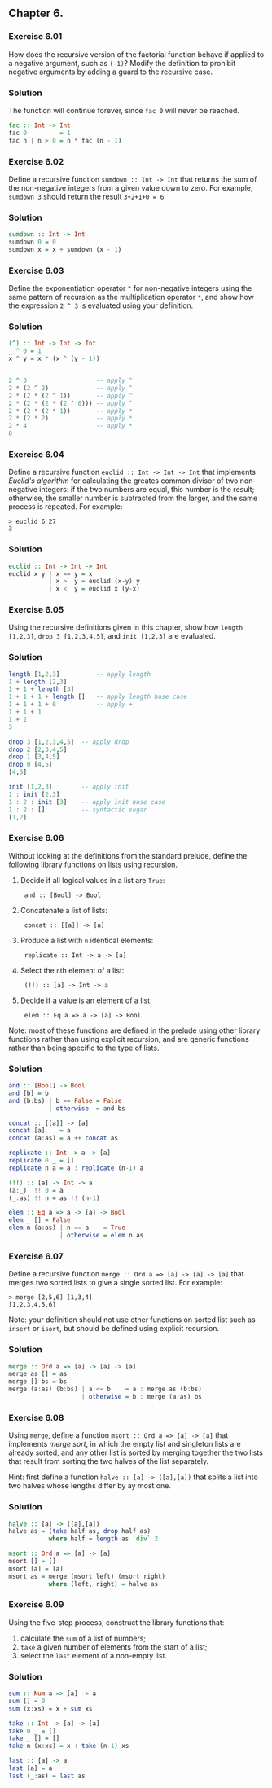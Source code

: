 ## Chapter 6.

### Exercise 6.01

How does the recursive version of the factorial function behave if applied to a
negative argument, such as `(-1)`? Modify the definition to prohibit negative
arguments by adding a guard to the recursive case.

### Solution

The function will continue forever, since `fac 0` will never be reached.

```haskell
fac :: Int -> Int
fac 0         = 1
fac n | n > 0 = n * fac (n - 1)
```

### Exercise 6.02

Define a recursive function `sumdown :: Int -> Int` that returns the sum of the
non-negative integers from a given value down to zero. For example, `sumdown 3`
should return the result `3+2+1+0 = 6`.

### Solution

```haskell
sumdown :: Int -> Int
sumdown 0 = 0
sumdown x = x + sumdown (x - 1)
```

### Exercise 6.03

Define the exponentiation operator `^` for non-negative integers using the same
pattern of recursion as the multiplication operator `*`, and show how the
expression `2 ^ 3` is evaluated using your definition.

### Solution

```haskell
(^) :: Int -> Int -> Int
_ ^ 0 = 1
x ^ y = x * (x ^ (y - 1))


2 ^ 3                   -- apply ^
2 * (2 ^ 2)             -- apply ^
2 * (2 * (2 ^ 1))       -- apply ^
2 * (2 * (2 * (2 ^ 0))) -- apply ^
2 * (2 * (2 * 1))       -- apply *
2 * (2 * 2)             -- apply *
2 * 4                   -- apply *
8
```

### Exercise 6.04

Define a recursive function `euclid :: Int -> Int -> Int` that implements
*Euclid's algorithm* for calculating the greates common divisor of two
non-negative integers: if the two numbers are equal, this number is the result;
otherwise, the smaller number is subtracted from the larger, and the same
process is repeated. For example:

```
> euclid 6 27
3
```

### Solution

```haskell
euclid :: Int -> Int -> Int
euclid x y | x == y = x
           | x >  y = euclid (x-y) y
           | x <  y = euclid x (y-x)
```

### Exercise 6.05

Using the recursive definitions given in this chapter, show how `length
[1,2,3]`, `drop 3 [1,2,3,4,5]`, and `init [1,2,3]` are evaluated.

### Solution

```haskell
length [1,2,3]          -- apply length
1 + length [2,3]
1 + 1 + length [3]
1 + 1 + 1 + length []   -- apply length base case
1 + 1 + 1 + 0           -- apply +
1 + 1 + 1
1 + 2
3

drop 3 [1,2,3,4,5]  -- apply drop
drop 2 [2,3,4,5]
drop 1 [3,4,5]
drop 0 [4,5]
[4,5]

init [1,2,3]        -- apply init
1 : init [2,3]
1 : 2 : init [3]    -- apply init base case
1 : 2 : []          -- syntactic sugar
[1,2]
```

### Exercise 6.06

Without looking at the definitions from the standard prelude, define the
following library functions on lists using recursion.

1. Decide if all logical values in a list are `True`:

        and :: [Bool] -> Bool

2. Concatenate a list of lists:

        concat :: [[a]] -> [a]

3. Produce a list with `n` identical elements:

        replicate :: Int -> a -> [a]

4. Select the `n`th element of a list:

        (!!) :: [a] -> Int -> a

5. Decide if a value is an element of a list:

        elem :: Eq a => a -> [a] -> Bool

Note: most of these functions are defined in the prelude using other library
functions rather than using explicit recursion, and are generic functions rather
than being specific to the type of lists.

### Solution

```haskell
and :: [Bool] -> Bool
and [b] = b
and (b:bs) | b == False = False
           | otherwise  = and bs

concat :: [[a]] -> [a]
concat [a]    = a
concat (a:as) = a ++ concat as

replicate :: Int -> a -> [a]
replicate 0 _ = []
replicate n a = a : replicate (n-1) a

(!!) :: [a] -> Int -> a
(a:_)  !! 0 = a
(_:as) !! n = as !! (n-1)

elem :: Eq a => a -> [a] -> Bool
elem _ [] = False
elem n (a:as) | n == a    = True
              | otherwise = elem n as
```

### Exercise 6.07

Define a recursive function `merge :: Ord a => [a] -> [a] -> [a]` that merges
two sorted lists to give a single sorted list. For example:

```
> merge [2,5,6] [1,3,4]
[1,2,3,4,5,6]
```

Note: your definition should not use other functions on sorted list such as
`insert` or `isort`, but should be defined using explicit recursion.

### Solution

```haskell
merge :: Ord a => [a] -> [a] -> [a]
merge as [] = as
merge [] bs = bs
merge (a:as) (b:bs) | a <= b    = a : merge as (b:bs)
                    | otherwise = b : merge (a:as) bs
```

### Exercise 6.08

Using `merge`, define a function `msort :: Ord a => [a] -> [a]` that implements
*merge sort*, in which the empty list and singleton lists are already sorted,
and any other list is sorted by merging together the two lists that result from
sorting the two halves of the list separately.

Hint: first define a function `halve :: [a] -> ([a],[a])` that splits a list
into two halves whose lengths differ by ay most one.

### Solution

```haskell
halve :: [a] -> ([a],[a])
halve as = (take half as, drop half as)
           where half = length as `div` 2

msort :: Ord a => [a] -> [a]
msort [] = []
msort [a] = [a]
msort as = merge (msort left) (msort right)
           where (left, right) = halve as
```

### Exercise 6.09

Using the five-step process, construct the library functions that:

1. calculate the `sum` of a list of numbers;
2. `take` a given number of elements from the start of a list;
3. select the `last` element of a non-empty list.

### Solution

```haskell
sum :: Num a => [a] -> a
sum [] = 0
sum (x:xs) = x + sum xs

take :: Int -> [a] -> [a]
take 0 _ = []
take _ [] = []
take n (x:xs) = x : take (n-1) xs

last :: [a] -> a
last [a] = a
last (_:as) = last as
```
